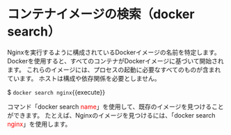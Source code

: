 # コンテナイメージの検索（docker search）
Nginxを実行するように構成されているDockerイメージの名前を特定します。 Dockerを使用すると、すべてのコンテナがDockerイメージに基づいて開始されます。 これらのイメージには、プロセスの起動に必要なすべてのものが含まれています。 ホストは構成や依存関係を必要としません。

$ `docker search nginx`{{execute}}

コマンド「docker search <span style="color: red; ">name</span>」を使用して、既存のイメージを見つけることができます。 たとえば、Nginxのイメージを見つけるには、「docker search <span style="color: red; ">nginx</span>」を使用します。
